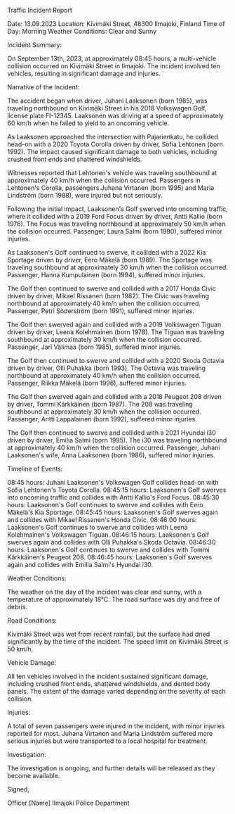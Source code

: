 Traffic Incident Report

Date: 13.09.2023
Location: Kivimäki Street, 48300 Ilmajoki, Finland
Time of Day: Morning
Weather Conditions: Clear and Sunny

Incident Summary:

On September 13th, 2023, at approximately 08:45 hours, a multi-vehicle collision occurred on Kivimäki Street in Ilmajoki. The incident involved ten vehicles, resulting in significant damage and injuries.

Narrative of the Incident:

The accident began when driver, Juhani Laaksonen (born 1985), was traveling northbound on Kivimäki Street in his 2018 Volkswagen Golf, license plate FI-12345. Laaksonen was driving at a speed of approximately 60 km/h when he failed to yield to an oncoming vehicle.

As Laaksonen approached the intersection with Pajarienkatu, he collided head-on with a 2020 Toyota Corolla driven by driver, Sofia Lehtonen (born 1992). The impact caused significant damage to both vehicles, including crushed front ends and shattered windshields.

Witnesses reported that Lehtonen's vehicle was traveling southbound at approximately 40 km/h when the collision occurred. Passengers in Lehtonen's Corolla, passengers Juhana Virtanen (born 1995) and Maria Lindström (born 1988), were injured but not seriously.

Following the initial impact, Laaksonen's Golf swerved into oncoming traffic, where it collided with a 2019 Ford Focus driven by driver, Antti Kallio (born 1976). The Focus was traveling northbound at approximately 50 km/h when the collision occurred. Passenger, Laura Salmi (born 1990), suffered minor injuries.

As Laaksonen's Golf continued to swerve, it collided with a 2022 Kia Sportage driven by driver, Eero Mäkelä (born 1989). The Sportage was traveling southbound at approximately 30 km/h when the collision occurred. Passenger, Hanna Kumpulainen (born 1994), suffered minor injuries.

The Golf then continued to swerve and collided with a 2017 Honda Civic driven by driver, Mikael Rissanen (born 1982). The Civic was traveling northbound at approximately 40 km/h when the collision occurred. Passenger, Petri Söderström (born 1991), suffered minor injuries.

The Golf then swerved again and collided with a 2019 Volkswagen Tiguan driven by driver, Leena Kolehmainen (born 1978). The Tiguan was traveling southbound at approximately 30 km/h when the collision occurred. Passenger, Jari Välimaa (born 1985), suffered minor injuries.

The Golf then continued to swerve and collided with a 2020 Skoda Octavia driven by driver, Olli Puhakka (born 1993). The Octavia was traveling northbound at approximately 40 km/h when the collision occurred. Passenger, Riikka Mäkelä (born 1996), suffered minor injuries.

The Golf then swerved again and collided with a 2018 Peugeot 208 driven by driver, Tommi Kärkkäinen (born 1987). The 208 was traveling southbound at approximately 30 km/h when the collision occurred. Passenger, Antti Lappalainen (born 1992), suffered minor injuries.

The Golf then continued to swerve and collided with a 2021 Hyundai i30 driven by driver, Emilia Salmi (born 1995). The i30 was traveling northbound at approximately 40 km/h when the collision occurred. Passenger, Juhani Laaksonen's wife, Anna Laaksonen (born 1986), suffered minor injuries.

Timeline of Events:

08:45 hours: Juhani Laaksonen's Volkswagen Golf collides head-on with Sofia Lehtonen's Toyota Corolla.
08:45:15 hours: Laaksonen's Golf swerves into oncoming traffic and collides with Antti Kallio's Ford Focus.
08:45:30 hours: Laaksonen's Golf continues to swerve and collides with Eero Mäkelä's Kia Sportage.
08:45:45 hours: Laaksonen's Golf swerves again and collides with Mikael Rissanen's Honda Civic.
08:46:00 hours: Laaksonen's Golf continues to swerve and collides with Leena Kolehmainen's Volkswagen Tiguan.
08:46:15 hours: Laaksonen's Golf swerves again and collides with Olli Puhakka's Skoda Octavia.
08:46:30 hours: Laaksonen's Golf continues to swerve and collides with Tommi Kärkkäinen's Peugeot 208.
08:46:45 hours: Laaksonen's Golf swerves again and collides with Emilia Salmi's Hyundai i30.

Weather Conditions:

The weather on the day of the incident was clear and sunny, with a temperature of approximately 18°C. The road surface was dry and free of debris.

Road Conditions:

Kivimäki Street was wet from recent rainfall, but the surface had dried significantly by the time of the incident. The speed limit on Kivimäki Street is 50 km/h.

Vehicle Damage:

All ten vehicles involved in the incident sustained significant damage, including crushed front ends, shattered windshields, and dented body panels. The extent of the damage varied depending on the severity of each collision.

Injuries:

A total of seven passengers were injured in the incident, with minor injuries reported for most. Juhana Virtanen and Maria Lindström suffered more serious injuries but were transported to a local hospital for treatment.

Investigation:

The investigation is ongoing, and further details will be released as they become available.

Signed,

Officer [Name]
Ilmajoki Police Department